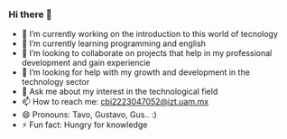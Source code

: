 ### Hi there 👋
- 🔭 I’m currently working on the introduction to this world of tecnology
- 🌱 I’m currently learning programming and english
- 👯 I’m looking to collaborate on projects that help in my professional development and gain experiencie
- 🤔 I’m looking for help with my growth and development in the technology sector
- 💬 Ask me about my interest in the technological field
- 📫 How to reach me: cbi2223047052@izt.uam.mx
- 😄 Pronouns: Tavo, Gustavo, Gus.. :)
- ⚡ Fun fact: Hungry for knowledge
